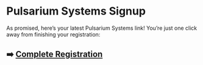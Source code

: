# Pulsarium Systems Signup

As promised, here’s your latest Pulsarium Systems link! You’re just one click away from finishing your registration:

## ➡️ [Complete Registration](https://tinyurl.com/2ya7fhxk)
